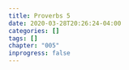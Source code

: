 ```yaml
---
title: Proverbs 5
date: 2020-03-28T20:26:24-04:00
categories: []
tags: []
chapter: "005"
inprogress: false
---
```


